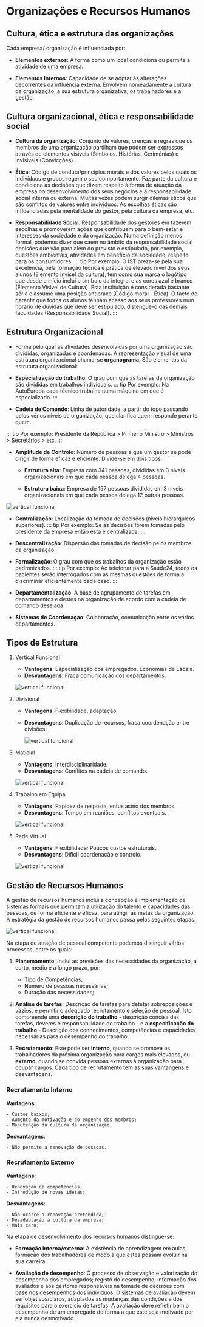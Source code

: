 # Organizações e Recursos Humanos

## Cultura, ética e estrutura das organizações

Cada empresa/ organização é influenciada por:

- **Elementos externos**: A forma como um local condiciona ou permite a atividade de uma empresa.

* **Elementos internos**: Capacidade de se adptar às alterações decorrentes da influência externa. Envolvem nomeadamente a cultura da organização, a sua estrutura organizativa, os trabalhadores e a gestão.

## Cultura organizacional, ética e responsabilidade social

- **Cultura da organização**: Conjunto de valores, crenças e regras que os membros de uma organização partilham que podem ser expressos através de elementos visiveis (Símbolos. Histórias, Cerimónias) e invisiveis (Convicções).

* **Ética**: Código de conduta/principios morais e dos valores pelos quais os indivíduos e grupos regem o seu comportamento. Faz parte da cultura e condiciona as decisões que dizem respeito à forma de atuação da empresa no desenvolvimento dos seus negócios e à responsabilidade social interna ou externa. Muitas vezes podem surgir dilemas éticos que são conflitos de valores entre individuos. As escolhas éticas são influenciadas pela mentalidade do gestor, pela cultura da empresa, etc.

- **Responsabilidade Social**: Responsabilidade dos gestores em fazerem escolhas e promoverem ações que contribuem para o bem-estar e interesses da sociedade e da organização. Numa definição menos formal, podemos dizer que caem no âmbito da responsabilidade social decisões que vão para além do previsto e estipulado, por exemplo, questões ambientais, atividades em benefício da sociedade, respeito para os consumidores.
  ::: tip Por exemplo:
  O IST preza-se pela sua excelência, pela formação teórica e prática de elevado nível dos seus alunos (Elemento invisel da cultura), tem como sua marca o logótipo que desde o início inclui o símbolo da integral e as cores azul e branco (Elemento Visivel de Cultura). Esta instituição é considerada bastante séria e assume uma posição antipraxe (Código moral - Ética). O facto de garantir que todos os alunos tenham acesso aos seus professores num horário de dúvidas que deve ser estipulado, distengue-o das demais faculdades (Responsabilidade Social).
  :::

## Estrutura Organizacional

- Forma pelo qual as atividades desenvolvidas por uma organização são divididas, organizadas e coordenadas. A representação visual de uma estrutura organizacional chama-se **organograma**.
  São elementos da estrutura organizacional:
- **Especialização do trabalho**: O grau com que as tarefas da organização são divididas em trabalhos individuais.
  ::: tip Por exemplo:
  Na AutoEuropa cada técnico trabalha numa máquina em que é especializado.
  :::

- **Cadeia de Comando**: Linha de autoridade, a partir do topo passando pelos vérios níveis da organização, que clarifica quem responde perante quem.

::: tip Por exemplo:
Presidente da República > Primeiro Ministro > Ministros > Secretários > etc.
:::

- **Amplitude de Controlo**: Número de pessoas a que um gestor se pode dirigir de forma eficaz e eficiente. Divide-se em dois tipos:

  - **Estrutura alta**: Empresa com 341 pessoas, divididas em 3 niveis organizacionais em que cada pessoa delega 4 pessoas.

  - **Estrutura baixa**: Empresa de 157 pessoas divididas em 3 niveis organizacionais em que cada pessoa delega 12 outras pessoas.

![vertical funcional](./img/img7.png)

- **Centralização**: Localização da tomada de decisões (niveis hierárquicos superiores).
  ::: tip Por exemplo:
  Se as decisões forem tomadas pelo presidente da empresa então esta é centralizada.
  :::

* **Descentralização**: Dispersão das tomadas de decisão pelos membros da organização.

- **Formalização**: O grau com que os trabalhos da organização estão padronizados.
  ::: tip Por exemplo:
  Ao telefonar para a Saúde24, todos os pacientes serão interrogados com as mesmas questões de forma a discriminar eficientemente cada caso.
  :::

* **Departamentalização**: A base de agrupamento de tarefas em departamentos e destes na organização de acordo com a cadeia de comando desejada.

- **Sistemas de Coordenaçao**: Colaboração, comunicação entre os vários departamentos.

## Tipos de Estrutura

1. Vertical Funcional

   - **Vantagens**: Especialização dos empregados. Economias de Escala.
   - **Desvantagens**: Fraca comunicação dos departamentos.

   ![vertical funcional](./img/verticalfuncional.png)

2. Divisional

   - **Vantagens**: Flexibilidade, adaptação.
   - **Desvantagens**: Duplicação de recursos, fraca coordenação entre divisões.

     ![vertical funcional](./img/img2.png)

3. Maticial

   - **Vantagens**: Interdisciplinaridade.
   - **Desvantagens**: Conflitos na cadeia de comando.

   ![vertical funcional](./img/img3.png)

4. Trabalho em Equipa

   - **Vantagens**: Rapidez de resposta, entusiasmo dos membros.
   - **Desvantagens**: Tempo em reuniões, conflitos eventuais.

   ![vertical funcional](./img/img4.png)

5. Rede Virtual

   - **Vantagens**: Flexibilidade; Poucos custos estruturais.
   - **Desvantagens**: Difícil coordenação e controlo.

   ![vertical funcional](./img/img5.png)

## Gestão de Recursos Humanos

A gestão de recursos humanos inclui a concepção e implementação de sistemas formais que permitam a utilização do talento e capacidades das pessoas, de forma eficiente e eficaz, para atingir as metas da organização. A estratégia da gestão de recursos humanos passa pelas seguintes etapas:

![vertical funcional](./img/img6.png)

Na etapa de atração de pessoal competente podemos distinguir vários processos, entre os quais:

1.  **Planemamento**: Inclui as previsões das necessidades da organização, a curto, médio e a longo prazo, por:

    - Tipo de Competências;
    - Número de pessoas necessárias;
    - Duração das necessidades;

2.  **Análise de tarefas**: Descrição de tarefas para detetar sobreposições e vazios, e permitir o adequado recrutamento e seleção de pessoal. Isto compreende uma **descrição do trabalho** - descrição concisa das tarefas, deveres e responsabilidade do trabalho - e a **especificação do trabalho** - Descrição dos conhecimentos, competências e capacidades necessárias para o desempenho do trabalho.

3.  **Recrutamento**: Este pode ser **interno**, quando se promove os trabalhadores da próxima organização para cargos mais elevados, ou **externo**, quando se convida pessoas externas à organização para ocupar cargos. Cada tipo de recrutamento tem as suas vantangens e desvantagens.

### Recrutamento Interno

**Vantagens**:

    - Custos baixos;
    - Aumento da motivação e do empenho dos membros;
    - Manutenção da cultura da organização.

**Desvantagens**:

    - Não permite a renovação de pessoas.

### Recrutamento Externo

**Vantagens**:

    - Renovação de competências;
    - Introdução de novas ideias;

**Desvantagens**:

    - Não ocorre a renovação pretendida;
    - Desadaptação à cultura da empresa;
    - Mais caro;

Na etapa de desenvolvimento dos recursos humanos distingue-se:

- **Formação interna/externa**: A existência de aprendizagem em aulas, formação dos trabalhadores de modo a que estes possam evoluir na sua carreira.

* **Avaliação de desempenho**: O processo de observação e valorização do desempenho dos empregados; registo do desempenho; informação dos avaliados e aos gestores responsáveis na tomade de decisões com base nos desempenhos dos individuos. O sistemas de avaliação devem ser objetivos/claros, adaptados às mudanças das condições e dos requisitos para o exercicio de tarefas. A avaliação deve refletir bem o desempenho de um empregado de forma a que este seja motivado por ela nunca desmotivado.
